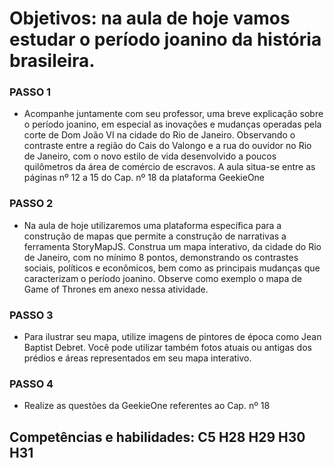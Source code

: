 # Objetivos: na aula de hoje vamos estudar o período joanino da história brasileira. 

### PASSO 1
- Acompanhe juntamente com seu professor, uma breve explicação sobre o período joanino, em especial as inovações e mudanças operadas pela corte de Dom João VI na cidade do Rio de Janeiro. Observando o contraste entre a região do Cais do Valongo e a rua do ouvidor no Rio de Janeiro, com o novo estilo de vida desenvolvido a poucos quilômetros da área de comércio de escravos. A aula situa-se entre as páginas nº 12 a 15 do Cap. nº 18 da plataforma GeekieOne

### PASSO 2
- Na aula de hoje utilizaremos uma plataforma específica para a construção de mapas que permite a construção de narrativas a ferramenta StoryMapJS. Construa um mapa interativo, da cidade do Rio de Janeiro, com no mínimo 8 pontos, demonstrando os contrastes sociais, políticos e econômicos, bem como as principais mudanças que caracterizam o período joanino. Observe como exemplo o mapa de Game of Thrones em anexo nessa atividade.

### PASSO 3
- Para ilustrar seu mapa, utilize imagens de pintores de época como Jean Baptist Debret. Você pode utilizar também fotos atuais ou antigas dos prédios e áreas representados em seu mapa interativo.

### PASSO 4
- Realize as questões da GeekieOne referentes ao Cap. nº 18

## Competências e habilidades: C5 H28 H29 H30 H31
